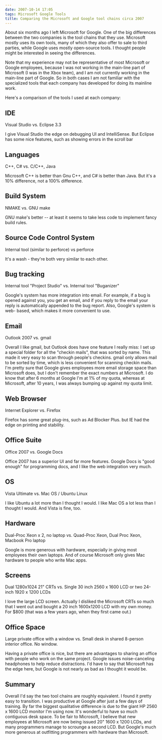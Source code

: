 ```yaml
---
date: 2007-10-14 17:05
tags: Microsoft Google Tools
title: Comparing the Microsoft and Google tool chains circa 2007
---
```


About six months ago I left Microsoft for Google. One of the big differences
between the two companies is the tool chains that they use. Microsoft mostly
uses its own tools, many of which they also offer to sale to third parties,
while Google uses mostly open-source tools. I thought people might be
interested in seeing the differences.

Note that my experience may not be
representative of most Microsoft or Google employees, because I was not
working in the main-line part of Microsoft (I was in the Xbox team), and I am
not currently working in the main-line part of Google. So in both cases I am
not familiar with the specialized tools that each company has developed for
doing its mainline work.

Here's a comparison of the tools I used at each company:

## IDE

Visual Studio vs. Eclipse 3.3

I give Visual Studio the edge on debugging UI and IntelliSense. But Eclipse has some nice features, such as showing errors in the scroll bar

## Languages

C++, C# vs. C/C++, Java

Microsoft C++ is better than Gnu C++, and C# is better than Java. But it's a 10% difference, not a 100% difference.

## Build System

NMAKE vs. GNU make

GNU make's better -- at least it seems to take less code to implement fancy build rules.

## Source Code Control System
Internal tool (similar to perforce) vs perforce

It's a wash - they're both very similar to each other.

## Bug tracking

Internal tool "Project Studio" vs. Internal tool "Buganizer"

Google's system has more integration into email. For example, if a bug is opened against you, you get an email, and if you reply to the email your reply is automatically appended to the bug report. Also, Google's system is web- based, which makes it more convenient to use.

## Email

Outlook 2007 vs. gmail

Overall I like gmail, but Outlook does have one feature I really miss: I set up a special folder for all the "checkin mails",
that was sorted by name. This made it very easy to scan through people's checkins. gmail only allows mail to be sorted by
time, which is less convenient for scanning checkin mails. I'm pretty sure that Google gives employees more email storage
space than Microsoft does, but I don't remember the exact numbers at Microsoft. I do know that after 6 months at Google I'm
at 1% of my quota, whereas at Microsoft, after 10 years, I was always bumping up against my quota limit.

## Web Browser

Internet Explorer vs. Firefox

Firefox has some great plug-ins, such as Ad Blocker Plus. but IE had the edge on printing and stability.

## Office Suite

Office 2007 vs. Google Docs

Office 2007 has a superior UI and far more features. Google Docs is "good enough" for programming docs, and I like the web integration very much.

## OS

Vista Ultimate vs. Mac OS / Ubuntu Linux

I like Ubuntu a lot more than I thought I would. I like Mac OS a lot less than I thought I would. And Vista is fine, too.

## Hardware

Dual-Proc Xeon x 2, no laptop vs. Quad-Proc Xeon, Dual Proc Xeon, Macbook Pro laptop

Google is more generous with hardware, especially in giving most employees their own laptops. And of course Microsoft only
gives Mac hardware to people who write Mac apps.

## Screens

Dual 1280x1024 21" CRTs vs. Single 30 inch 2560 x 1600 LCD or two 24-inch 1920 x 1200 LCDs

I love the large LCD screen. Actually I disliked the Microsoft CRTs so much that I went out and bought a 20 inch 1600x1200
LCD with my own money. For $800 (that was a few years ago, when they first came out.)

## Office Space

Large private office with a window vs. Small desk in shared 8-person interior office. No window.

Having a private office is nice, but there are advantages to sharing an office with people who work on the same project.
Google issues noise-canceling headphones to help reduce distractions. I'd have to say that Microsoft has the edge here, but
Google is not nearly as bad as I thought it would be.

## Summary

Overall I'd say the two tool chains are roughly equivalent. I found it pretty
easy to transition. I was productive at Google after just a few days of
training. By far the biggest qualitative difference is due to the giant HP
2560 x 1600 LCD monitor I'm using now. It's wonderful to have so much
contiguous desk space. To be fair to Microsoft, I believe that new employees
at Microsoft are now being issued 20" 1600 x 1200 LCDs, and many programmers
manage to scrounge a second LCD. But Google's much more generous at outfitting
programmers with hardware than Microsoft.
